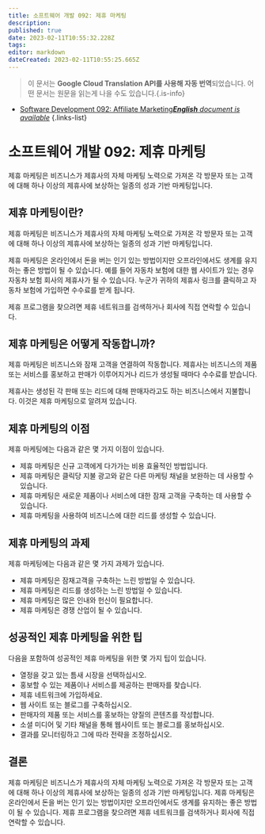 ```yaml
---
title: 소프트웨어 개발 092: 제휴 마케팅
description: 
published: true
date: 2023-02-11T10:55:32.228Z
tags: 
editor: markdown
dateCreated: 2023-02-11T10:55:25.665Z
---
```


> 이 문서는 **Google Cloud Translation API를 사용해 자동 번역**되었습니다.
어떤 문서는 원문을 읽는게 나을 수도 있습니다.{.is-info}



- [Software Development 092: Affiliate Marketing***English** document is available*](/en/Knowledge-base/Software-Development/Learning/software-development-092-affiliate-marketing)
{.links-list}


# 소프트웨어 개발 092: 제휴 마케팅

제휴 마케팅은 비즈니스가 제휴사의 자체 마케팅 노력으로 가져온 각 방문자 또는 고객에 대해 하나 이상의 제휴사에 보상하는 일종의 성과 기반 마케팅입니다.

## 제휴 마케팅이란?

제휴 마케팅은 비즈니스가 제휴사의 자체 마케팅 노력으로 가져온 각 방문자 또는 고객에 대해 하나 이상의 제휴사에 보상하는 일종의 성과 기반 마케팅입니다.

제휴 마케팅은 온라인에서 돈을 버는 인기 있는 방법이지만 오프라인에서도 생계를 유지하는 좋은 방법이 될 수 있습니다. 예를 들어 자동차 보험에 대한 웹 사이트가 있는 경우 자동차 보험 회사의 제휴사가 될 수 있습니다. 누군가 귀하의 제휴사 링크를 클릭하고 자동차 보험에 가입하면 수수료를 받게 됩니다.

제휴 프로그램을 찾으려면 제휴 네트워크를 검색하거나 회사에 직접 연락할 수 있습니다.

## 제휴 마케팅은 어떻게 작동합니까?

제휴 마케팅은 비즈니스와 잠재 고객을 연결하여 작동합니다. 제휴사는 비즈니스의 제품 또는 서비스를 홍보하고 판매가 이루어지거나 리드가 생성될 때마다 수수료를 받습니다.

제휴사는 생성된 각 판매 또는 리드에 대해 판매자라고도 하는 비즈니스에서 지불합니다. 이것은 제휴 마케팅으로 알려져 있습니다.

## 제휴 마케팅의 이점

제휴 마케팅에는 다음과 같은 몇 가지 이점이 있습니다.

- 제휴 마케팅은 신규 고객에게 다가가는 비용 효율적인 방법입니다.
- 제휴 마케팅은 클릭당 지불 광고와 같은 다른 마케팅 채널을 보완하는 데 사용할 수 있습니다.
- 제휴 마케팅은 새로운 제품이나 서비스에 대한 잠재 고객을 구축하는 데 사용할 수 있습니다.
- 제휴 마케팅을 사용하여 비즈니스에 대한 리드를 생성할 수 있습니다.

## 제휴 마케팅의 과제

제휴 마케팅에는 다음과 같은 몇 가지 과제가 있습니다.

- 제휴 마케팅은 잠재고객을 구축하는 느린 방법일 수 있습니다.
- 제휴 마케팅은 리드를 생성하는 느린 방법일 수 있습니다.
- 제휴 마케팅은 많은 인내와 헌신이 필요합니다.
- 제휴 마케팅은 경쟁 산업이 될 수 있습니다.

## 성공적인 제휴 마케팅을 위한 팁

다음을 포함하여 성공적인 제휴 마케팅을 위한 몇 가지 팁이 있습니다.

- 열정을 갖고 있는 틈새 시장을 선택하십시오.
- 홍보할 수 있는 제품이나 서비스를 제공하는 판매자를 찾습니다.
- 제휴 네트워크에 가입하세요.
- 웹 사이트 또는 블로그를 구축하십시오.
- 판매자의 제품 또는 서비스를 홍보하는 양질의 콘텐츠를 작성합니다.
- 소셜 미디어 및 기타 채널을 통해 웹사이트 또는 블로그를 홍보하십시오.
- 결과를 모니터링하고 그에 따라 전략을 조정하십시오.

## 결론

제휴 마케팅은 비즈니스가 제휴사의 자체 마케팅 노력으로 가져온 각 방문자 또는 고객에 대해 하나 이상의 제휴사에 보상하는 일종의 성과 기반 마케팅입니다. 제휴 마케팅은 온라인에서 돈을 버는 인기 있는 방법이지만 오프라인에서도 생계를 유지하는 좋은 방법이 될 수 있습니다. 제휴 프로그램을 찾으려면 제휴 네트워크를 검색하거나 회사에 직접 연락할 수 있습니다.